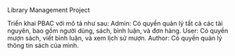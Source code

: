 Library Management Project

Triển khai PBAC với mô tả như sau:
  Admin: Có quyền quản lý tất cả các tài nguyên, bao gồm người dùng, sách, bình luận, và đơn hàng.
  User: Có quyền mượn sách, viết bình luận, và xem lịch sử mượn.
  Author: Có quyền quản lý thông tin sách của mình.
